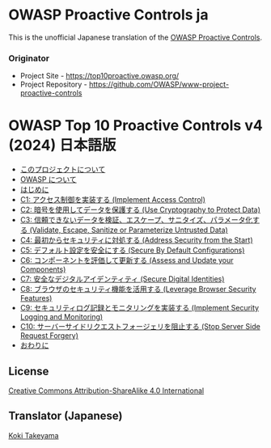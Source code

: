 # OWASP Proactive Controls ja

This is the unofficial Japanese translation of the [OWASP Proactive Controls](https://github.com/OWASP/www-project-proactive-controls).

### Originator

- Project Site - <https://top10proactive.owasp.org/>
- Project Repository - <https://github.com/OWASP/www-project-proactive-controls>

# OWASP Top 10 Proactive Controls v4 (2024) 日本語版

* [このプロジェクトについて](Document/docs/index.md)
* [OWASP について](Document/docs/introduction/about-owasp.md)
* [はじめに](Document/docs/the-top-10/index.md)
* [C1: アクセス制御を実装する (Implement Access Control)](Document/docs/the-top-10/c1-accesscontrol.md)
* [C2: 暗号を使用してデータを保護する (Use Cryptography to Protect Data)](Document/docs/the-top-10/c2-crypto.md)
* [C3: 信頼できないデータを検証、エスケープ、サニタイズ、パラメータ化する (Validate, Escape, Sanitize or Parameterize Untrusted Data)](Document/docs/the-top-10/c3-validate-input-and-handle-exceptions.md)
* [C4: 最初からセキュリティに対処する (Address Security from the Start)](Document/docs/the-top-10/c4-secure-architecture.md)
* [C5: デフォルト設定を安全にする (Secure By Default Configurations)](Document/docs/the-top-10/c5-secure-by-default.md)
* [C6: コンポーネントを評価して更新する (Assess and Update your Components)](Document/docs/the-top-10/c6-use-secure-dependencies.md)
* [C7: 安全なデジタルアイデンティティ (Secure Digital Identities)](Document/docs/the-top-10/c7-secure-digital-identities.md)
* [C8: ブラウザのセキュリティ機能を活用する (Leverage Browser Security Features)](Document/docs/the-top-10/c8-leverage-browser-security-features.md)
* [C9: セキュリティログ記録とモニタリングを実装する (Implement Security Logging and Monitoring)](Document/docs/the-top-10/c9-security-logging-and-monitoring.md)
* [C10: サーバーサイドリクエストフォージェリを阻止する (Stop Server Side Request Forgery)](Document/docs/the-top-10/c10-stop-server-side-request-forgery.md)
* [おわりに](Document/docs/final-word.md)

## License

[Creative Commons Attribution-ShareAlike 4.0 International](https://creativecommons.org/licenses/by-sa/4.0/)

## Translator (Japanese)

[Koki Takeyama](https://github.com/coky-t)
